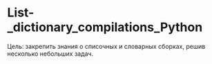 # List-_dictionary_compilations_Python
Цель: закрепить знания о списочных и словарных сборках, решив несколько небольших задач.
